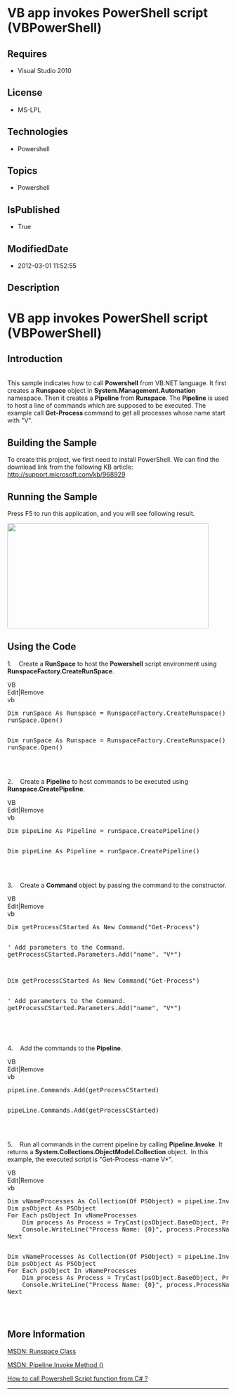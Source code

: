 # VB app invokes PowerShell script (VBPowerShell)
## Requires
* Visual Studio 2010
## License
* MS-LPL
## Technologies
* Powershell
## Topics
* Powershell
## IsPublished
* True
## ModifiedDate
* 2012-03-01 11:52:55
## Description

<h1><span style="">VB</span> app invokes PowerShell script (<span class="SpellE"><span style="">VB</span>PowerShell</span>)<span style="">
</span></h1>
<h2>Introduction</h2>
<p class="MsoNormal"><br>
This sample indicates how to call <span class="SpellE"><b style="">Powershell</b></span> from VB.NET language. It first<span style="">
</span>creates a <span class="SpellE"><b style="">Runspace</b></span> object in
<span class="SpellE"><b style="">System.Management.Automation</b></span> namespace. Then it creates a
<b style="">Pipeline</b> from <span class="SpellE"><b style="">Runspace</b></span>. The
<b style="">Pipeline</b> is used to host a line of<span style=""> </span>commands which are supposed to be executed. The example call
<b style="">Get-Process </b>command to get all processes whose name start with &quot;<span style="">V</span>&quot;<span style="">.
</span></p>
<h2><span style="">Building</span> the Sample<span style=""> </span></h2>
<p class="MsoNormal"><span style="">To create this project, we first need to install PowerShell. We can find the download link from the following KB article:
<a href="http://support.microsoft.com/kb/968929">http://support.microsoft.com/kb/968929</a>
</span></p>
<h2>Running the Sample<span style=""> </span></h2>
<p class="MsoNormal"><span style="">Press F5 to run this application, and you will see following result.
</span></p>
<p class="MsoNormal"><span style=""><img src="/site/view/file/53323/1/image.png" alt="" width="458" height="239" align="middle">
</span><span style=""></span></p>
<h2>Using the Code<span style=""> </span></h2>
<p class="MsoListParagraph" style=""><span style=""><span style="">1.<span style="font:7.0pt &quot;Times New Roman&quot;">&nbsp;&nbsp;&nbsp;&nbsp;&nbsp;&nbsp;
</span></span></span><span style="">Create a <span class="SpellE"><b style="">RunSpace</b></span> to host the
<span class="SpellE"><b style="">Powershell</b></span> script environment using
<span class="SpellE"><b style="">RunspaceFactory.CreateRunSpace</b></span>. </span>
</p>
<div class="scriptcode">
<div class="pluginEditHolder" pluginCommand="mceScriptCode">
<div class="title"><span>VB</span></div>
<div class="pluginLinkHolder"><span class="pluginEditHolderLink">Edit</span>|<span class="pluginRemoveHolderLink">Remove</span>
</div>
<span class="hidden">vb</span>
<pre class="hidden">
Dim runSpace As Runspace = RunspaceFactory.CreateRunspace()
runSpace.Open()

</pre>
<pre id="codePreview" class="vb">
Dim runSpace As Runspace = RunspaceFactory.CreateRunspace()
runSpace.Open()

</pre>
</div>
</div>
<div class="endscriptcode">&nbsp;</div>
<p class="MsoListParagraphCxSpFirst"><span style=""></span></p>
<p class="MsoListParagraphCxSpLast" style=""><span style=""><span style="">2.<span style="font:7.0pt &quot;Times New Roman&quot;">&nbsp;&nbsp;&nbsp;&nbsp;&nbsp;&nbsp;
</span></span></span><span style="">Create a <b style="">Pipeline</b> to host commands to be executed using
<span class="SpellE"><b style="">Runspace.CreatePipeline</b></span>. </span></p>
<div class="scriptcode">
<div class="pluginEditHolder" pluginCommand="mceScriptCode">
<div class="title"><span>VB</span></div>
<div class="pluginLinkHolder"><span class="pluginEditHolderLink">Edit</span>|<span class="pluginRemoveHolderLink">Remove</span>
</div>
<span class="hidden">vb</span>
<pre class="hidden">
Dim pipeLine As Pipeline = runSpace.CreatePipeline()

</pre>
<pre id="codePreview" class="vb">
Dim pipeLine As Pipeline = runSpace.CreatePipeline()

</pre>
</div>
</div>
<div class="endscriptcode">&nbsp;</div>
<p class="MsoListParagraphCxSpFirst"><span style=""></span></p>
<p class="MsoListParagraphCxSpLast" style=""><span style=""><span style="">3.<span style="font:7.0pt &quot;Times New Roman&quot;">&nbsp;&nbsp;&nbsp;&nbsp;&nbsp;&nbsp;
</span></span></span><span style="">Create a <b style="">Command</b> object by passing the command to the constructor.
</span></p>
<div class="scriptcode">
<div class="pluginEditHolder" pluginCommand="mceScriptCode">
<div class="title"><span>VB</span></div>
<div class="pluginLinkHolder"><span class="pluginEditHolderLink">Edit</span>|<span class="pluginRemoveHolderLink">Remove</span>
</div>
<span class="hidden">vb</span>
<pre class="hidden">
Dim getProcessCStarted As New Command(&quot;Get-Process&quot;)


' Add parameters to the Command. 
getProcessCStarted.Parameters.Add(&quot;name&quot;, &quot;V*&quot;)

</pre>
<pre id="codePreview" class="vb">
Dim getProcessCStarted As New Command(&quot;Get-Process&quot;)


' Add parameters to the Command. 
getProcessCStarted.Parameters.Add(&quot;name&quot;, &quot;V*&quot;)

</pre>
</div>
</div>
<div class="endscriptcode">&nbsp;</div>
<p class="MsoListParagraphCxSpFirst"><span style=""></span></p>
<p class="MsoListParagraphCxSpLast" style=""><span style=""><span style="">4.<span style="font:7.0pt &quot;Times New Roman&quot;">&nbsp;&nbsp;&nbsp;&nbsp;&nbsp;&nbsp;
</span></span></span><span style="">Add the commands to the <b style="">Pipeline</b>.
</span></p>
<div class="scriptcode">
<div class="pluginEditHolder" pluginCommand="mceScriptCode">
<div class="title"><span>VB</span></div>
<div class="pluginLinkHolder"><span class="pluginEditHolderLink">Edit</span>|<span class="pluginRemoveHolderLink">Remove</span>
</div>
<span class="hidden">vb</span>
<pre class="hidden">
pipeLine.Commands.Add(getProcessCStarted)

</pre>
<pre id="codePreview" class="vb">
pipeLine.Commands.Add(getProcessCStarted)

</pre>
</div>
</div>
<div class="endscriptcode">&nbsp;</div>
<p class="MsoListParagraphCxSpFirst"><span style=""></span></p>
<p class="MsoListParagraphCxSpLast" style=""><span style=""><span style="">5.<span style="font:7.0pt &quot;Times New Roman&quot;">&nbsp;&nbsp;&nbsp;&nbsp;&nbsp;&nbsp;
</span></span></span><span style="">Run all commands in the current pipeline by calling
<span class="SpellE"><b style="">Pipeline.Invoke</b></span>. It returns a <span class="SpellE">
<b style="">System.Collections.ObjectModel.Collection</b></span> object.<span style="">&nbsp;
</span>In this example, the executed script is &quot;Get-Process -name V*&quot;. </span>
</p>
<div class="scriptcode">
<div class="pluginEditHolder" pluginCommand="mceScriptCode">
<div class="title"><span>VB</span></div>
<div class="pluginLinkHolder"><span class="pluginEditHolderLink">Edit</span>|<span class="pluginRemoveHolderLink">Remove</span>
</div>
<span class="hidden">vb</span>
<pre class="hidden">
Dim vNameProcesses As Collection(Of PSObject) = pipeLine.Invoke()
Dim psObject As PSObject
For Each psObject In vNameProcesses
    Dim process As Process = TryCast(psObject.BaseObject, Process)
    Console.WriteLine(&quot;Process Name: {0}&quot;, process.ProcessName)
Next

</pre>
<pre id="codePreview" class="vb">
Dim vNameProcesses As Collection(Of PSObject) = pipeLine.Invoke()
Dim psObject As PSObject
For Each psObject In vNameProcesses
    Dim process As Process = TryCast(psObject.BaseObject, Process)
    Console.WriteLine(&quot;Process Name: {0}&quot;, process.ProcessName)
Next

</pre>
</div>
</div>
<div class="endscriptcode">&nbsp;</div>
<p class="MsoListParagraph"><span style=""></span></p>
<h2>More Information<span style=""> </span></h2>
<p class="MsoNormal"><span style=""><a href="http://msdn.microsoft.com/en-us/library/system.management.automation.runspaces.runspace(VS.85).aspx">MSDN: Runspace Class</a></span><span style="">
</span></p>
<p class="MsoNormal"><span style=""><a href="http://msdn.microsoft.com/en-us/library/ms569128(VS.85).aspx">MSDN: Pipeline.Invoke Method ()</a></span><span style="">
</span></p>
<p class="MsoNormal"><span style=""><a href="http://social.msdn.microsoft.com/Forums/en-AU/csharpgeneral/thread/faa70c95-6191-4f64-bb5a-5b67b8453237">How to call Powershell Script function from C# ?</a>
</span></p>
<hr>
<div><a href="http://go.microsoft.com/?linkid=9759640" style="margin-top:3px"><img alt="" src="http://bit.ly/onecodelogo">
</a></div>
